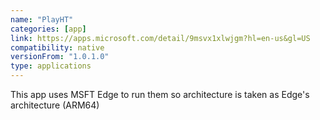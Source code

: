 ```yaml
---
name: "PlayHT"
categories: [app]
link: https://apps.microsoft.com/detail/9msvx1xlwjgm?hl=en-us&gl=US
compatibility: native
versionFrom: "1.0.1.0"
type: applications
---
```


This app uses MSFT Edge to run them so architecture is taken as Edge's architecture (ARM64)